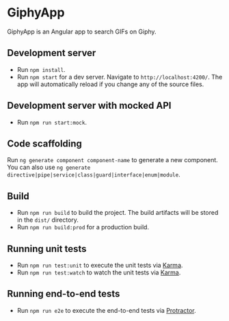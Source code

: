 # GiphyApp

GiphyApp is an Angular app to search GIFs on Giphy.

## Development server

* Run `npm install`.
* Run `npm start` for a dev server.
Navigate to `http://localhost:4200/`. The app will automatically reload if you change any of the source files.

## Development server with mocked API

* Run `npm run start:mock`.

## Code scaffolding

Run `ng generate component component-name` to generate a new component. You can also use `ng generate directive|pipe|service|class|guard|interface|enum|module`.

## Build

* Run `npm run build` to build the project. The build artifacts will be stored in the `dist/` directory.
* Run `npm run build:prod` for a production build.

## Running unit tests

* Run `npm run test:unit` to execute the unit tests via [Karma](https://karma-runner.github.io).
* Run `npm run test:watch` to watch the unit tests via [Karma](https://karma-runner.github.io).

## Running end-to-end tests

* Run `npm run e2e` to execute the end-to-end tests via [Protractor](http://www.protractortest.org/).


